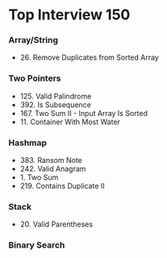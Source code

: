 <h1>Top Interview 150</h1>
<h3>Array/String</h3>
<ul>
  <li>26. Remove Duplicates from Sorted Array</li>
</ul>

<h3>Two Pointers</h3>
<ul>
  <li>125. Valid Palindrome</li>
  <li>392. Is Subsequence</li>
  <li>167. Two Sum II - Input Array Is Sorted</li>
  <li>11. Container With Most Water</li>
</ul>

<h3>Hashmap</h3>
<ul>
  <li>383. Ransom Note</li>
  <li>242. Valid Anagram</li>
  <li>1. Two Sum</li>
  <li>219. Contains Duplicate II</li>
</ul>

<h3>Stack</h3>
<ul>
  <li>20. Valid Parentheses</li>
</ul>

<h3>Binary Search</h3>

